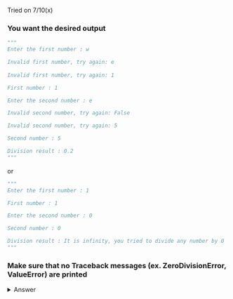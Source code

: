 Tried on 7/10(x)

### You want the desired output
```py
"""
Enter the first number : w

Invalid first number, try again: e
    
Invalid first number, try again: 1

First number : 1

Enter the second number : e

Invalid second number, try again: False

Invalid second number, try again: 5

Second number : 5

Division result : 0.2
"""
```
or

```py
"""
Enter the first number : 1

First number : 1

Enter the second number : 0

Second number : 0

Division result : It is infinity, you tried to divide any number by 0
"""
```
### Make sure that no Traceback messages (ex. ZeroDivisionError, ValueError) are printed

<details>
  <summary>Answer</summary>
  
  ```py
  a_input = "Enter the first number: "
  a = input(a_input)

  while type(a) != int:
      try:
          a = int(a)
      except ValueError:
          a = input("\nInvalid first number, try again: ")
    
  print(f"\nFirst number : {a}")

  b = input("\nEnter the second number: ")

  while type(b) != int:
      try:
          b = int(b)
      except ValueError:
          b = input("\nInvalid second number, try again: ")
            
  print(f"\nSecond number : {b}")

  try:    
      result = a/b

  except ZeroDivisionError:
      print("\nIt is infinity, you tried to divide any number by 0")
    
  else:
      print(f"\nDivision result : {result}")
  ```
</details>
